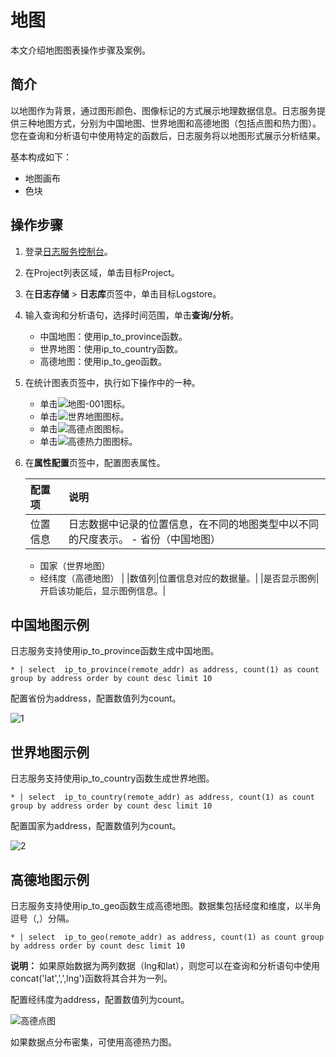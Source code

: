 # 地图

本文介绍地图图表操作步骤及案例。

## 简介

以地图作为背景，通过图形颜色、图像标记的方式展示地理数据信息。日志服务提供三种地图方式，分别为中国地图、世界地图和高德地图（包括点图和热力图）。您在查询和分析语句中使用特定的函数后，日志服务将以地图形式展示分析结果。

基本构成如下：

-   地图画布
-   色块

## 操作步骤

1.  登录[日志服务控制台](https://sls.console.aliyun.com)。

2.  在Project列表区域，单击目标Project。

3.  在**日志存储** \> **日志库**页签中，单击目标Logstore。

4.  输入查询和分析语句，选择时间范围，单击**查询/分析**。

    -   中国地图：使用ip\_to\_province函数。
    -   世界地图：使用ip\_to\_country函数。
    -   高德地图：使用ip\_to\_geo函数。
5.  在统计图表页签中，执行如下操作中的一种。

    -   单击![地图-001](https://static-aliyun-doc.oss-accelerate.aliyuncs.com/assets/img/zh-CN/6580090261/p93123.png)图标。
    -   单击![世界地图](https://static-aliyun-doc.oss-accelerate.aliyuncs.com/assets/img/zh-CN/6580090261/p273502.png)图标。
    -   单击![高德点图](https://static-aliyun-doc.oss-accelerate.aliyuncs.com/assets/img/zh-CN/6580090261/p273503.png)图标。
    -   单击![高德热力图](https://static-aliyun-doc.oss-accelerate.aliyuncs.com/assets/img/zh-CN/6580090261/p273504.png)图标。
6.  在**属性配置**页签中，配置图表属性。

    |配置项|说明|
    |:--|:-|
    |位置信息|日志数据中记录的位置信息，在不同的地图类型中以不同的尺度表示。     -   省份（中国地图）
    -   国家（世界地图）
    -   经纬度（高德地图） |
    |数值列|位置信息对应的数据量。|
    |是否显示图例|开启该功能后，显示图例信息。|


## 中国地图示例

日志服务支持使用ip\_to\_province函数生成中国地图。

```
* | select  ip_to_province(remote_addr) as address, count(1) as count group by address order by count desc limit 10
```

配置省份为address，配置数值列为count。

![1](https://static-aliyun-doc.oss-accelerate.aliyuncs.com/assets/img/zh-CN/2451523061/p129975.png)

## 世界地图示例

日志服务支持使用ip\_to\_country函数生成世界地图。

```
* | select  ip_to_country(remote_addr) as address, count(1) as count group by address order by count desc limit 10
```

配置国家为address，配置数值列为count。

![2](https://static-aliyun-doc.oss-accelerate.aliyuncs.com/assets/img/zh-CN/2451523061/p129976.png)

## 高德地图示例

日志服务支持使用ip\_to\_geo函数生成高德地图。数据集包括经度和维度，以半角逗号（,）分隔。

```
* | select  ip_to_geo(remote_addr) as address, count(1) as count group by address order by count desc limit 10
```

**说明：** 如果原始数据为两列数据（lng和lat），则您可以在查询和分析语句中使用concat\('lat',',',lng'\)函数将其合并为一列。

配置经纬度为address，配置数值列为count。

![高德点图](https://static-aliyun-doc.oss-accelerate.aliyuncs.com/assets/img/zh-CN/4211090261/p273509.png)

如果数据点分布密集，可使用高德热力图。

